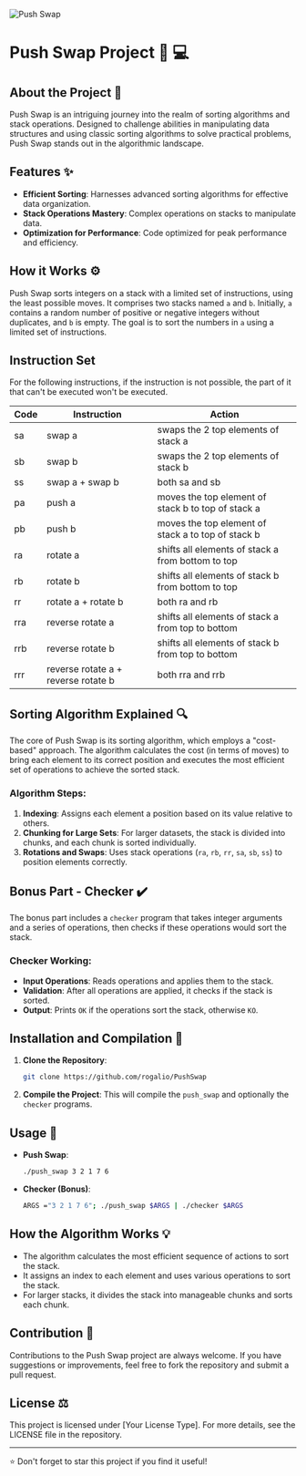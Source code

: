 ![Push Swap](https://i.imgur.com/FnPH2OT.png)

# Push Swap Project :twisted_rightwards_arrows: :computer:

## About the Project :page_facing_up:

Push Swap is an intriguing journey into the realm of sorting algorithms and stack operations. Designed to challenge abilities in manipulating data structures and using classic sorting algorithms to solve practical problems, Push Swap stands out in the algorithmic landscape.

## Features :sparkles:

- **Efficient Sorting**: Harnesses advanced sorting algorithms for effective data organization.
- **Stack Operations Mastery**: Complex operations on stacks to manipulate data.
- **Optimization for Performance**: Code optimized for peak performance and efficiency.

## How it Works :gear:

Push Swap sorts integers on a stack with a limited set of instructions, using the least possible moves. It comprises two stacks named `a` and `b`. Initially, `a` contains a random number of positive or negative integers without duplicates, and `b` is empty. The goal is to sort the numbers in `a` using a limited set of instructions.

## Instruction Set

For the following instructions, if the instruction is not possible, the part of it that can't be executed won't be executed.

| Code | Instruction                         | Action                                             |
| ---- | ----------------------------------- | -------------------------------------------------- |
| sa   | swap a                              | swaps the 2 top elements of stack a                |
| sb   | swap b                              | swaps the 2 top elements of stack b                |
| ss   | swap a + swap b                     | both sa and sb                                     |
| pa   | push a                              | moves the top element of stack b to top of stack a |
| pb   | push b                              | moves the top element of stack a to top of stack b |
| ra   | rotate a                            | shifts all elements of stack a from bottom to top  |
| rb   | rotate b                            | shifts all elements of stack b from bottom to top  |
| rr   | rotate a + rotate b                 | both ra and rb                                     |
| rra  | reverse rotate a                    | shifts all elements of stack a from top to bottom  |
| rrb  | reverse rotate b                    | shifts all elements of stack b from top to bottom  |
| rrr  | reverse rotate a + reverse rotate b | both rra and rrb                                   |

## Sorting Algorithm Explained :mag:

The core of Push Swap is its sorting algorithm, which employs a "cost-based" approach. The algorithm calculates the cost (in terms of moves) to bring each element to its correct position and executes the most efficient set of operations to achieve the sorted stack.

### Algorithm Steps:

1. **Indexing**: Assigns each element a position based on its value relative to others.
2. **Chunking for Large Sets**: For larger datasets, the stack is divided into chunks, and each chunk is sorted individually.
3. **Rotations and Swaps**: Uses stack operations (`ra`, `rb`, `rr`, `sa`, `sb`, `ss`) to position elements correctly.

## Bonus Part - Checker :heavy_check_mark:

The bonus part includes a `checker` program that takes integer arguments and a series of operations, then checks if these operations would sort the stack.

### Checker Working:

- **Input Operations**: Reads operations and applies them to the stack.
- **Validation**: After all operations are applied, it checks if the stack is sorted.
- **Output**: Prints `OK` if the operations sort the stack, otherwise `KO`.

## Installation and Compilation :wrench:

1. **Clone the Repository**:
   ```bash
   git clone https://github.com/rogalio/PushSwap
   ```
2. **Compile the Project**:
   This will compile the `push_swap` and optionally the `checker` programs.

## Usage :bookmark_tabs:

- **Push Swap**:
  ```bash
  ./push_swap 3 2 1 7 6
  ```
- **Checker (Bonus)**:
  ```bash
  ARGS ="3 2 1 7 6"; ./push_swap $ARGS | ./checker $ARGS
  ```

## How the Algorithm Works :bulb:

- The algorithm calculates the most efficient sequence of actions to sort the stack.
- It assigns an index to each element and uses various operations to sort the stack.
- For larger stacks, it divides the stack into manageable chunks and sorts each chunk.

## Contribution :handshake:

Contributions to the Push Swap project are always welcome. If you have suggestions or improvements, feel free to fork the repository and submit a pull request.

## License :balance_scale:

This project is licensed under [Your License Type]. For more details, see the LICENSE file in the repository.

---

:star: Don't forget to star this project if you find it useful!
